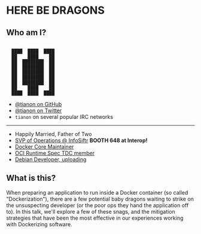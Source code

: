 # HERE BE DRAGONS

## Who am I?

```

  ████  ████  ████
  ██    ████    ██
  ██  ████████  ██
  ██  ████████  ██
  ██  ████████  ██
  ██  ████████  ██
  ██  ████████  ██
  ██    ████    ██
  ████  ████  ████

```

- [@tianon on GitHub](https://github.com/tianon)
- [@tianon on Twitter](https://twitter.com/tianon)
- `tianon` on several popular IRC networks

---

- Happily Married, Father of Two
- [SVP of Operations @ InfoSiftr](http://www.infosiftr.com)  **BOOTH 648 at Interop!**
- [Docker Core Maintainer](https://github.com/docker/docker/blob/172ca1ca8c4d5157789feb97a6424104b81a3479/MAINTAINERS#L42)
- [OCI Runtime Spec TDC member](https://github.com/opencontainers/runtime-spec/blob/9d1998240a15ff6d226c2d4353b6dd6259728760/MAINTAINERS#L8)
- [Debian Developer, uploading](https://qa.debian.org/developer.php?login=tianon)

## What is this?

When preparing an application to run inside a Docker container (so called
"Dockerization"), there are a few potential baby dragons waiting to strike on
the unsuspecting developer (or the poor ops they hand the application off to).
In this talk, we'll explore a few of these snags, and the mitigation strategies
that have been the most effective in our experiences working with Dockerizing
software.
